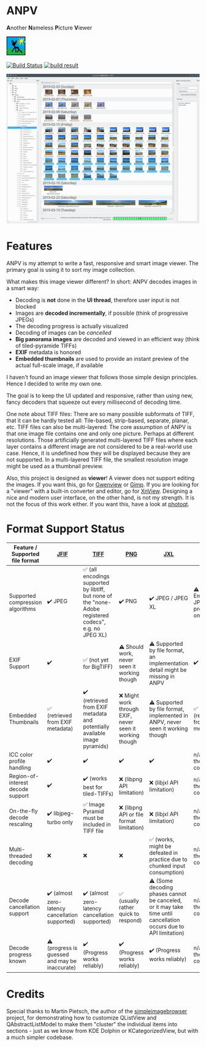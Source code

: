 # ANPV

**A**nother **N**ameless **P**icture **V**iewer

<img src="images/ANPV.png" height="50" alt="ANPV Icon">

[![Build Status](https://dev.azure.com/tommbrt/tommbrt/_apis/build/status/derselbst.ANPV?branchName=master)](https://dev.azure.com/tommbrt/tommbrt/_build/latest?definitionId=7&branchName=master)
[![build result](https://build.opensuse.org/projects/home:derselbst/packages/anpv/badge.svg?type=percent)](https://build.opensuse.org/package/show/home:derselbst/anpv)

![ANPV Screenshot](ANPV.png)

# Features

ANPV is my attempt to write a fast, responsive and smart image viewer. The primary goal is using it to sort my image collection.

What makes this image viewer different? In short: ANPV decodes images in a smart way:

* Decoding is **not** done in the **UI thread**, therefore user input is not blocked
* Images are **decoded incrementally**, if possible (think of progressive JPEGs)
* The decoding progress is actually visualized
* Decoding of images can be *cancelled*
* **Big panorama images** are decoded and viewed in an efficient way (think of tiled-pyramide TIFFs)
* **EXIF** metadata is honored
* **Embedded thumbnails** are used to provide an instant preview of the actual full-scale image, if available

I haven't found an image viewer that follows those simple design principles. Hence I decided to write my own one.

The goal is to keep the UI updated and responsive, rather than using new, fancy decoders that squeeze out every millisecond of decoding time. 

One note about TIFF files: There are so many possible subformats of TIFF, that it can be hardly tested all: Tile-based, strip-based, separate, planar, etc. TIFF files can also be multi-layered: The core assumption of ANPV is that one image file contains one and only one picture. Perhaps at different resolutions. Those artificially generated multi-layered TIFF files where each layer contains a different image are not considered to be a real-world use case. Hence, it is undefined how they will be displayed because they are not supported. In a multi-layered TIFF file, the smallest resolution image might be used as a thumbnail preview.

Also, this project is designed as **viewer**! A viewer does not support editing the images. If you want this, go for [Gwenview](https://userbase.kde.org/Gwenview) or [Gimp](https://www.gimp.org/).  If you are looking for a "viewer" with a built-in converter and editor, go for [XnView](https://www.xnview.com/en/). Designing a nice and modern user interface, on the other hand, is not my strength. It is not the focus of this work either. If you want this, have a look at [photoqt](https://photoqt.org/).

# Format Support Status

| Feature / Supported file format | [JFIF](https://en.wikipedia.org/wiki/JPEG_File_Interchange_Format) | [TIFF](https://en.wikipedia.org/wiki/TIFF) | [PNG](https://en.wikipedia.org/wiki/PNG) | [JXL](https://en.wikipedia.org/wiki/JPEG_XL) | RAWs |
|---|---|---|---|---|---|
| Supported compression algorithms | ✔️ JPEG | ✅ (all encodings supported by libtiff, but none of the "none-Adobe registered codecs", e.g. no JPEG XL) | ✔️ PNG | ✔️ JPEG / JPEG XL | ⚠️ Embedded JPEG previews only! | 
| EXIF Support |  ✔️ | ✅ (not yet for BigTIFF) | ⚠️ Should work, never seen it working though | ⚠️ Supported by file format, an implementation detail might be missing in ANPV | ✔️
| Embedded Thumbnails |  ✅ (retrieved from EXIF metadata) | ✔️ (retrieved from EXIF metadata and potentially available image pyramids) | ❌ Might work through EXIF, never seen it working though | ⚠️ Supported by file format, implemented in ANPV, never seen it working though | ✅ (retrieved from EXIF metadata) |
| ICC color profile handling | ✔️ | ✔️ | ✔️ | ✔️ | n/a, check the JFIF column |
| Region-of-interest decode support | ✔️ | ✔️ (works best for tiled-TIFFs) | ❌ (libpng API limitation) | ❌ (libjxl API limitation) | n/a, check the JFIF column |
| On-the-fly decode rescaling | ✔️ libjpeg-turbo only | ✅ Image Pyramid must be included in TIFF file | ❌ (libpng API or file format limitation) | ❌ (libjxl API limitation) | n/a, check the JFIF column |
| Multi-threaded decoding | ❌ | ❌ | ❌ | ✅ (works, might be defeated in practice due to chunked input consumption) | n/a, check the JFIF column |
| Decode cancellation support | ✔️ (almost zero-latency cancellation supported) | ✔️ (almost zero-latency cancellation supported) | ✅ (usually rather quick to respond) | ⚠️ (Some decoding phases cannot be canceled, or it may take time until cancellation occurs due to API limitation) | n/a, check the JFIF column |
| Decode progress known | ⚠️ (progress is guessed and may be inaccurate) | ✔️ (Progress works reliably) | ✔️ (Progress works reliably) | ✔️ (Progress works reliably) | n/a, check the JFIF column |


# Credits

Special thanks to Martin Pietsch, the author of the [simpleimagebrowser](https://github.com/pmfoss/simpleimagebrowser) project, for demonstrating how to customize QListView and QAbstractListModel to make them "cluster" the individual items into sections - just as we know from KDE Dolphin or KCategorizedView, but with a much simpler codebase.

